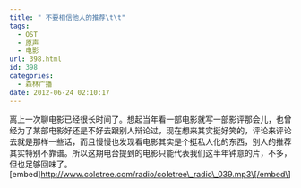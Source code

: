```yaml
---
title: " 不要相信他人的推荐\t\t"
tags:
  - OST
  - 原声
  - 电影
url: 398.html
id: 398
categories:
  - 森林广播
date: 2012-06-24 02:10:17
---
```


离上一次聊电影已经很长时间了。想起当年看一部电影就写一部影评那会儿，也曾经为了某部电影好还是不好去跟别人辩论过，现在想来其实挺好笑的，评论来评论去就是那样一些话，而且慢慢也发现看电影其实是个挺私人化的东西，别人的推荐其实特别不靠谱。所以这期电台提到的电影只能代表我们这半年钟意的片，不多，但也足够回味了。   \[embed\]http://www.coletree.com/radio/coletree\_radio\_039.mp3\[/embed\]